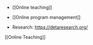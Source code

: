 - [[Online teaching]]
- [[Online program management]]

- Research: https://detaresearch.org/

[[Online Teaching]]
